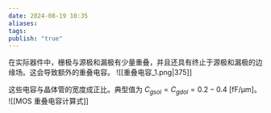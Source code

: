 ```yaml
---
date: 2024-08-19 10:35
aliases: 
tags: 
publish: "true"
---
```

在实际器件中，栅极与源极和漏极有少量重叠，并且还具有终止于源极和漏极的边缘场。这会导致额外的重叠电容。
![[重叠电容_1.png|375]]

这些电容与晶体管的宽度成正比。典型值为 $C_{gsol}=C_{gdol}=0.2-0.4~ \left[ \mathrm{fF/\mu m} \right]$。
![[MOS 重叠电容计算式]]

